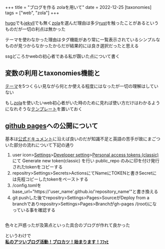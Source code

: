 +++
title = "ブログを作る zolaを用いて"
date = 2022-12-25
[taxonomies]
tags = ["web", "zola"]
+++

[hugo](https://gohugo.io/)でも[jekyll](http://jekyllrb-ja.github.io/)でも無く[zola](https://www.getzola.org/)を選んだ理由は多少[rust](https://www.rust-lang.org/ja)を触ったことがあるというものだが一切の利点は無かった

テーマを使わなかった理由はタグ機能があり常に一覧表示されているシンプルなものが見つからなかったからだが結果的には良き選択だったと思える

ssgどころかwebの初心者である私が躓いた点について書く

## 変数の利用とtaxonomies機能と
[テーマ](https://www.getzola.org/themes/)を5つくらい見ながら何とか使える程度にはなったが一切の理解はしていない

もし[zola](https://www.getzola.org/)を使いたいweb初心者がいた時のために見れば使い方だけはわかるようになれそうな[テンプレート](https://github.com/natsuka-sili/zola-test)を置いておく

## [github pages](https://docs.github.com/ja/pages/getting-started-with-github-pages/about-github-pages)への公開について
基本は[公式ドキュメント](https://www.getzola.org/documentation/deployment/github-pages/)に沿えば良いのだが知識不足と英語の苦手が故にまごついた部分の流れについて下記の通り
1. user icon>[Settings](https://github.com/settings/profile)>[Developer setting](https://github.com/settings/apps)>[Personal access tokens (classic)](https://github.com/settings/tokens)にて Generate new token(classic) を行い public_repo のみに印を付け発行されたtokenをコピーする
1. repositry>Settings>Secrets>ActionsにてNameにTOKENと書きSecretには先程コピーしたtokenをペーストする
1. /config.tomlをbase_url="https://'user_name'.github.io/'repository_name'"と書き換える
1. git pushした後でrepositry>Settings>Pages>SourceがDeploy from a branchでありrepositry>Settings>Pages>Branchがgh-pages /(root)になっている事を確認する

## 
色々と戸惑ったが及第点といった具合のブログが作れて良かった

というわけで\
[**私のアツいブログ活動！ブロカツ！始まります！ﾌﾌｯﾋ**](https://dic.nicovideo.jp/a/%E3%83%95%E3%83%95%E3%83%83%E3%83%92)